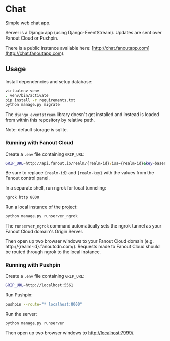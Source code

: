 # Chat

Simple web chat app.

Server is a Django app (using Django-EventStream). Updates are sent over Fanout Cloud or Pushpin.

There is a public instance available here: [http://chat.fanoutapp.com](http://chat.fanoutapp.com).

## Usage

Install dependencies and setup database:

```sh
virtualenv venv
. venv/bin/activate
pip install -r requirements.txt
python manage.py migrate
```

The `django_eventstream` library doesn't get installed and instead is loaded from within this repository by relative path.

Note: default storage is sqlite.

### Running with Fanout Cloud

Create a `.env` file containing `GRIP_URL`:

```sh
GRIP_URL=http://api.fanout.io/realm/{realm-id}?iss={realm-id}&key=base64:{realm-key}
```

Be sure to replace `{realm-id}` and `{realm-key}` with the values from the Fanout control panel.

In a separate shell, run ngrok for local tunneling:

```sh
ngrok http 8000
```

Run a local instance of the project:

```sh
python manage.py runserver_ngrok
```

The `runserver_ngrok` command automatically sets the ngrok tunnel as your Fanout Cloud domain's Origin Server.

Then open up two browser windows to your Fanout Cloud domain (e.g. http://{realm-id}.fanoutcdn.com/). Requests made to Fanout Cloud should be routed through ngrok to the local instance.

### Running with Pushpin

Create a `.env` file containing `GRIP_URL`:

```sh
GRIP_URL=http://localhost:5561
```

Run Pushpin:

```sh
pushpin --route="* localhost:8000"
```

Run the server:

```sh
python manage.py runserver
```

Then open up two browser windows to [http://localhost:7999/](http://localhost:7999/).
